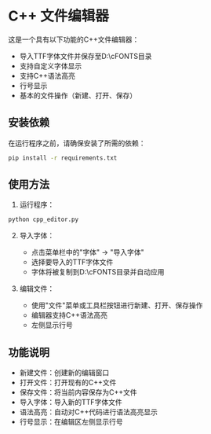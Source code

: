 # C++ 文件编辑器

这是一个具有以下功能的C++文件编辑器：
- 导入TTF字体文件并保存至D:\cFONTS目录
- 支持自定义字体显示
- 支持C++语法高亮
- 行号显示
- 基本的文件操作（新建、打开、保存）

## 安装依赖

在运行程序之前，请确保安装了所需的依赖：

```bash
pip install -r requirements.txt
```

## 使用方法

1. 运行程序：
```bash
python cpp_editor.py
```

2. 导入字体：
   - 点击菜单栏中的"字体" -> "导入字体"
   - 选择要导入的TTF字体文件
   - 字体将被复制到D:\cFONTS目录并自动应用

3. 编辑文件：
   - 使用"文件"菜单或工具栏按钮进行新建、打开、保存操作
   - 编辑器支持C++语法高亮
   - 左侧显示行号

## 功能说明

- 新建文件：创建新的编辑窗口
- 打开文件：打开现有的C++文件
- 保存文件：将当前内容保存为C++文件
- 导入字体：导入新的TTF字体文件
- 语法高亮：自动对C++代码进行语法高亮显示
- 行号显示：在编辑区左侧显示行号 
